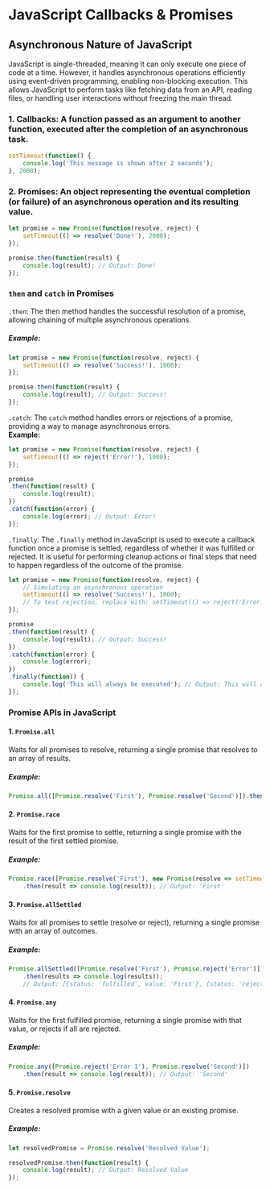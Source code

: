 # JavaScript Callbacks & Promises

## Asynchronous Nature of JavaScript
JavaScript is single-threaded, meaning it can only execute one piece of code at a time. However, it handles asynchronous operations efficiently using event-driven programming, enabling non-blocking execution. This allows JavaScript to perform tasks like fetching data from an API, reading files, or handling user interactions without freezing the main thread.

### 1. **Callbacks**: A function passed as an argument to another function, executed after the completion of an asynchronous task.
```js
setTimeout(function() {
    console.log('This message is shown after 2 seconds');
}, 2000);
```

### 2. **Promises**: An object representing the eventual completion (or failure) of an asynchronous operation and its resulting value.
```js
let promise = new Promise(function(resolve, reject) {
    setTimeout(() => resolve('Done!'), 2000);
});

promise.then(function(result) {
    console.log(result); // Output: Done!
});
```

### `then` and `catch` in Promises
`.then`: The then method handles the successful resolution of a promise, allowing chaining of multiple asynchronous operations.<br>
##### **Example:**
```js
let promise = new Promise(function(resolve, reject) {
    setTimeout(() => resolve('Success!'), 1000);
});

promise.then(function(result) {
    console.log(result); // Output: Success!
});
```

`.catch`: The `catch` method handles errors or rejections of a promise, providing a way to manage asynchronous errors.<br>
**Example:**
```js
let promise = new Promise(function(resolve, reject) {
    setTimeout(() => reject('Error!'), 1000);
});

promise
.then(function(result) {
    console.log(result);
})
.catch(function(error) {
    console.log(error); // Output: Error!
});
```

`.finally`: The `.finally` method in JavaScript is used to execute a callback function once a promise is settled, regardless of whether it was fulfilled or rejected. It is useful for performing cleanup actions or final steps that need to happen regardless of the outcome of the promise.
```js
let promise = new Promise(function(resolve, reject) {
    // Simulating an asynchronous operation
    setTimeout(() => resolve('Success!'), 1000);
    // To test rejection, replace with: setTimeout(() => reject('Error!'), 1000);
});

promise
.then(function(result) {
    console.log(result); // Output: Success!
})
.catch(function(error) {
    console.log(error);
})
.finally(function() {
    console.log('This will always be executed'); // Output: This will always be executed
});
```

### Promise APIs in JavaScript
#### 1. `Promise.all`
Waits for all promises to resolve, returning a single promise that resolves to an array of results.<br>
##### **Example:**
```js
Promise.all([Promise.resolve('First'), Promise.resolve('Second')]).then(results => console.log(results)); // Output: ['First', 'Second']
```

#### 2. `Promise.race`
Waits for the first promise to settle, returning a single promise with the result of the first settled promise.<br>
##### **Example:**
```js
Promise.race([Promise.resolve('First'), new Promise(resolve => setTimeout(resolve, 500, 'Second'))])
    .then(result => console.log(result)); // Output: 'First'
```

#### 3. `Promise.allSettled`
Waits for all promises to settle (resolve or reject), returning a single promise with an array of outcomes.<br>
##### **Example:**
```js
Promise.allSettled([Promise.resolve('First'), Promise.reject('Error')])
    .then(results => console.log(results)); 
    // Output: [{status: 'fulfilled', value: 'First'}, {status: 'rejected', reason: 'Error'}]
```
#### 4. `Promise.any`
Waits for the first fulfilled promise, returning a single promise with that value, or rejects if all are rejected.<br>
##### **Example:**
```js
Promise.any([Promise.reject('Error 1'), Promise.resolve('Second')])
    .then(result => console.log(result)); // Output: 'Second'
```

#### 5. `Promise.resolve`
Creates a resolved promise with a given value or an existing promise.
##### **Example:**
```js
let resolvedPromise = Promise.resolve('Resolved Value');

resolvedPromise.then(function(result) {
    console.log(result); // Output: Resolved Value
});
```



